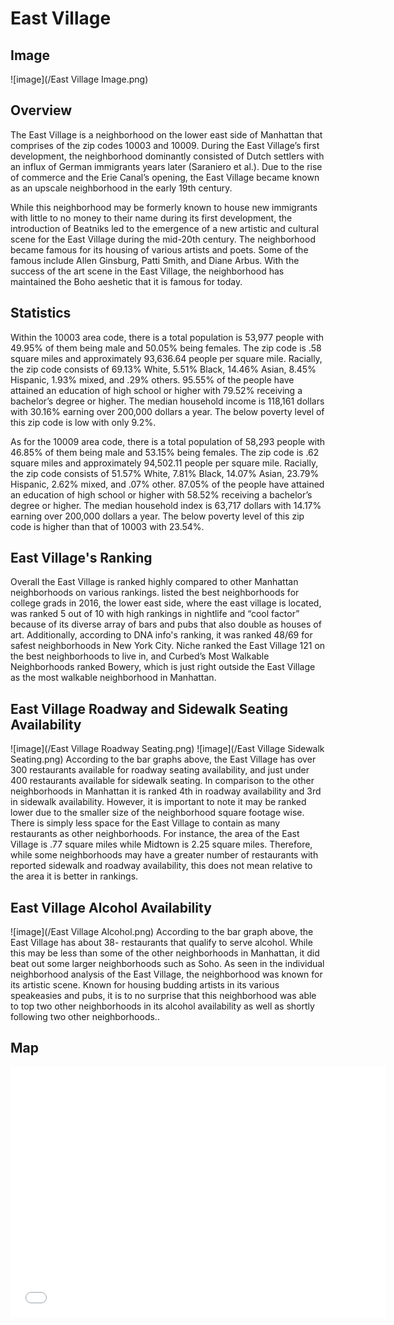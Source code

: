 # East Village

## Image 

![image](/East Village Image.png)

## Overview  
The East Village is a neighborhood on the lower east side of Manhattan that comprises of the zip codes 10003 and 10009. During the East Village’s first development, the neighborhood dominantly consisted of Dutch settlers with an influx of German immigrants years later (Saraniero et al.). Due to the rise of commerce and the Erie Canal’s opening, the East Village became known as an upscale neighborhood in the early 19th century.

While this neighborhood may be formerly known to house new immigrants with little to no money to their name during its first development, the introduction of Beatniks led to the emergence of a new artistic and cultural scene for the East Village during the mid-20th century. The neighborhood became famous for its housing of various artists and poets. Some of the famous include Allen Ginsburg, Patti Smith, and Diane Arbus. With the success of the art scene in the East Village, the neighborhood has maintained the Boho aeshetic that it is famous for today. 

## Statistics
Within the 10003 area code, there is a total population is 53,977 people with 49.95% of them being male and 50.05% being females. The zip code is .58 square miles and approximately 93,636.64 people per square mile. Racially, the zip code consists of 69.13% White, 5.51% Black, 14.46% Asian, 8.45% Hispanic, 1.93% mixed, and .29% others. 95.55% of the people have attained an education of high school or higher with 79.52% receiving a bachelor’s degree or higher. The median household income is 118,161 dollars with 30.16% earning over 200,000 dollars a year. The below poverty level of this zip code is low with only 9.2%. 

As for the 10009 area code, there is a total population of 58,293 people with 46.85% of them being male and 53.15% being females. The zip code is .62 square miles and approximately 94,502.11 people per square mile. Racially, the zip code consists of 51.57% White, 7.81% Black, 14.07% Asian, 23.79% Hispanic, 2.62% mixed, and .07% other. 87.05% of the people have attained an education of high school or higher with 58.52% receiving a bachelor’s degree or higher. The median household index is 63,717 dollars with 14.17% earning over 200,000 dollars a year. The below poverty level of this zip code is higher than that of 10003 with 23.54%. 


## East Village's Ranking
Overall the East Village is ranked highly compared to other Manhattan neighborhoods on various rankings. listed the best neighborhoods for college grads in 2016, the lower east side, where the east village is located, was ranked 5 out of 10 with high rankings in nightlife and “cool factor” because of its diverse array of bars and pubs that also double as houses of art. Additionally, according to DNA info's ranking, it was ranked 48/69 for safest neighborhoods in New York City. Niche ranked the East Village 121 on the best neighborhoods to live in, and Curbed’s Most Walkable Neighborhoods ranked Bowery, which is just right outside the East Village as the most walkable neighborhood in Manhattan. 


## East Village Roadway and Sidewalk Seating Availability
![image](/East Village Roadway Seating.png)
![image](/East Village Sidewalk Seating.png)
According to the bar graphs above, the East Village has over 300 restaurants available for roadway seating availability, and just under 400 restaurants available for sidewalk seating. In comparison to the other neighborhoods in Manhattan it is ranked 4th in roadway availability and 3rd in sidewalk availability. However, it is important to note it may be ranked lower due to the smaller size of the neighborhood square footage wise. There is simply less space for the East Village to contain as many restaurants as other neighborhoods. For instance, the area of the East Village is .77 square miles while Midtown is 2.25 square miles. Therefore, while some neighborhoods may have a greater number of restaurants with reported sidewalk and roadway availability, this does not mean relative to the area it is better in rankings.

## East Village Alcohol Availability
![image](/East Village Alcohol.png)
According to the bar graph above, the East Village has about 38- restaurants that qualify to serve alcohol. While this may be less than some of the other neighborhoods in Manhattan, it did beat out some larger neighborhoods such as Soho. As seen in the individual neighborhood analysis of the East Village, the neighborhood was known for its artistic scene. Known for housing budding artists in its various speakeasies and pubs, it is to no surprise that this neighborhood was able to top two other neighborhoods in its alcohol availability as well as shortly following two other neighborhoods..

## Map
<dl>
<iframe src="Honors_10_Assignment.html" width="600" height="400" frameborder="0" frameborder="0" marginwidth="0" marginheight="0" allowfullscreen></iframe>
</dl>
